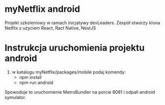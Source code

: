 # myNetflix android
Projekt szkoleniowy w ramach inicjatywy devLeaders. Zespół stworzy klona Netflix z użyciem React, Ract Native, NestJS

# Instrukcja uruchomienia projektu android
1. w katalogu myNetflix/packages/mobile podaj komendy:
    - npm install
    - npm run android

 Spowoduje to uruchomienie MetroBundler na porcie 8081 i odpali android symulator.
 
 
